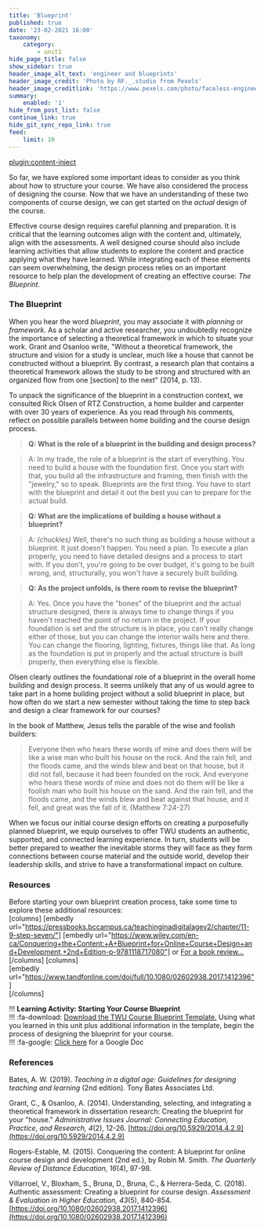 ```yaml
---
title: 'Blueprint'
published: true
date: '23-02-2021 16:00'
taxonomy:
    category:
        - unit1
hide_page_title: false
show_sidebar: true
header_image_alt_text: 'engineer and blueprints'
header_image_credit: 'Photo by RF._.studio from Pexels'
header_image_creditlink: 'https://www.pexels.com/photo/faceless-engineer-adding-details-to-sketch-of-aircraft-3825574/'
summary:
    enabled: '1'
hide_from_post_list: false
continue_link: true
hide_git_sync_repo_link: true
feed:
    limit: 10
---
```


[plugin:content-inject](_important-reminders)

So far, we have explored some important ideas to consider as you think about how to structure your course. We have also considered the process of designing the course. Now that we have an understanding of these two components of course design, we can get started on the *actual* design of the course.

Effective course design requires careful planning and preparation. It is critical that the learning outcomes align with the content and, ultimately, align with the assessments. A well designed course should also include learning activities that allow students to explore the content and practice applying what they have learned. While integrating each of these elements can seem overwhelming, the design process relies on an important resource to help plan the development of creating an effective course: *The Blueprint.*

### The Blueprint

When you hear the word *blueprint*, you may associate it with *planning* or *framework.* As a scholar and active researcher, you undoubtedly recognize the importance of selecting a theoretical framework in which to situate your work. Grant and Osanloo write, "Without a theoretical framework, the structure and vision for a study is unclear, much like a house that cannot be constructed without a blueprint. By contrast, a research plan that contains a theoretical framework allows the study to be strong and structured with an organized flow from one [section] to the next" (2014, p. 13).

To unpack the significance of the blueprint in a construction context, we consulted Rick Olsen of RTZ Construction, a home builder and carpenter with over 30 years of experience. As you read through his comments, reflect on possible parallels between home building and the course design process.

> **Q: What is the role of a blueprint in the building and design process?**

> A: In my trade, the role of a blueprint is the start of everything. You need to build a house with the foundation first. Once you start with that, you build all the infrastructure and framing, then finish with the "jewelry," so to speak. Blueprints are the first thing. You have to start with the blueprint and detail it out the best you can to prepare for the actual build.

> **Q: What are the implications of building a house without a blueprint?**

> A: *(chuckles)* Well, there's no such thing as building a house without a blueprint. It just doesn't happen. You need a plan. To execute a plan properly, you need to have detailed designs and a process to start with. If you don't, you're going to be over budget, it's going to be built wrong, and, structurally, you won't have a securely built building.

> **Q: As the project unfolds, is there room to revise the blueprint?**

> A: Yes. Once you have the "bones" of the blueprint and the actual structure designed, there is always time to change things if you haven't reached the point of no return in the project. If your foundation is set and the structure is in place, you can't really change either of those, but you can change the interior walls here and there. You can change the flooring, lighting, fixtures, things like that. As long as the foundation is put in properly and the actual structure is built properly, then everything else is flexible.

Olsen clearly outlines the foundational role of a blueprint in the overall home building and design process. It seems unlikely that any of us would agree to take part in a home building project without a solid blueprint in place, but how often do we start a new semester without taking the time to step back and design a clear framework for our courses?

In the book of Matthew, Jesus tells the parable of the wise and foolish builders:

> Everyone then who hears these words of mine and does them will be like a wise man who built his house on the rock. And the rain fell, and the floods came, and the winds blew and beat on that house, but it did not fall, because it had been founded on the rock. And everyone who hears these words of mine and does not do them will be like a foolish man who built his house on the sand. And the rain fell, and the floods came, and the winds blew and beat against that house, and it fell, and great was the fall of it. (Matthew 7:24-27)

When we focus our initial course design efforts on creating a purposefully planned blueprint, we equip ourselves to offer TWU students an authentic, supported, and connected learning experience. In turn, students will be better prepared to weather the inevitable storms they will face as they form connections between course material and the outside world, develop their leadership skills, and strive to have a transformational impact on culture.

### Resources
Before starting your own blueprint creation process, take some time to explore these additional resources:  
[columns]
[embedly url="https://pressbooks.bccampus.ca/teachinginadigitalagev2/chapter/11-9-step-seven/"]
[embedly url="https://www.wiley.com/en-ca/Conquering+the+Content:+A+Blueprint+for+Online+Course+Design+and+Development,+2nd+Edition-p-9781118717080"] or [For a book review...](https://web-a-ebscohost-com.ezproxy.student.twu.ca/ehost/detail/detail?vid=3&sid=e569567f-1357-4f71-bfca-ab29bf89827f%40sessionmgr4008&bdata=JnNpdGU9ZWhvc3QtbGl2ZSZzY29wZT1zaXRl#AN=114746039&db=asn)
[/columns]
[columns]  
[embedly url="https://www.tandfonline.com/doi/full/10.1080/02602938.2017.1412396"]  
[/columns]

!!! **Learning Activity: Starting Your Course Blueprint**  
!!! :fa-download: [Download the TWU Course Blueprint Template.](https://mytwu.sharepoint.com/:w:/s/IDTeam/EfPUSAGXQ05AlQiXHYzAY0ABKkjLVbceKklhFjdk14gYDA?e=2oTJnH) Using what you learned in this unit plus additional information in the template, begin the process of designing the blueprint for your course.    
!!! :fa-google: [Click here](https://docs.google.com/document/d/1FWQxlxuVxyWw8RKloyIkJRf3rPfhz2mQ3_clZPpesQQ/copy) for a Google Doc

### References

Bates, A. W. (2019). *Teaching in a digital age: Guidelines for designing teaching and learning* (2nd edition). Tony Bates Associates Ltd.

Grant, C., & Osanloo, A. (2014). Understanding, selecting, and integrating a theoretical framework in dissertation research: Creating the blueprint for your "house." *Administrative Issues Journal: Connecting Education, Practice, and Research, 4*(2), 12-26. [https://doi.org/10.5929/2014.4.2.9](https://doi.org/10.5929/2014.4.2.9)

Rogers-Estable, M. (2015). Conquering the content: A blueprint for online course design and development (2nd ed.), by Robin M. Smith. *The Quarterly Review of Distance Education, 16*(4), 97-98.

Villarroel, V., Bloxham, S., Bruna, D., Bruna, C., & Herrera-Seda, C. (2018). Authentic assessment: Creating a blueprint for course design. *Assessment & Evaluation in Higher Education, 43*(5), 840-854. [https://doi.org/10.1080/02602938.2017.1412396](https://doi.org/10.1080/02602938.2017.1412396)
